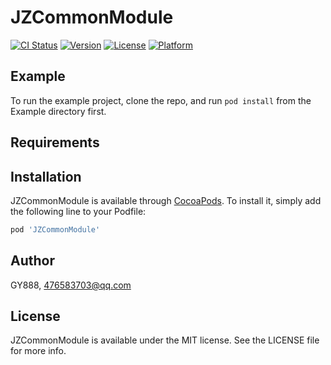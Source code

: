 # JZCommonModule

[![CI Status](https://img.shields.io/travis/GY888/JZCommonModule.svg?style=flat)](https://travis-ci.org/GY888/JZCommonModule)
[![Version](https://img.shields.io/cocoapods/v/JZCommonModule.svg?style=flat)](https://cocoapods.org/pods/JZCommonModule)
[![License](https://img.shields.io/cocoapods/l/JZCommonModule.svg?style=flat)](https://cocoapods.org/pods/JZCommonModule)
[![Platform](https://img.shields.io/cocoapods/p/JZCommonModule.svg?style=flat)](https://cocoapods.org/pods/JZCommonModule)

## Example

To run the example project, clone the repo, and run `pod install` from the Example directory first.

## Requirements

## Installation

JZCommonModule is available through [CocoaPods](https://cocoapods.org). To install
it, simply add the following line to your Podfile:

```ruby
pod 'JZCommonModule'
```

## Author

GY888, 476583703@qq.com

## License

JZCommonModule is available under the MIT license. See the LICENSE file for more info.
